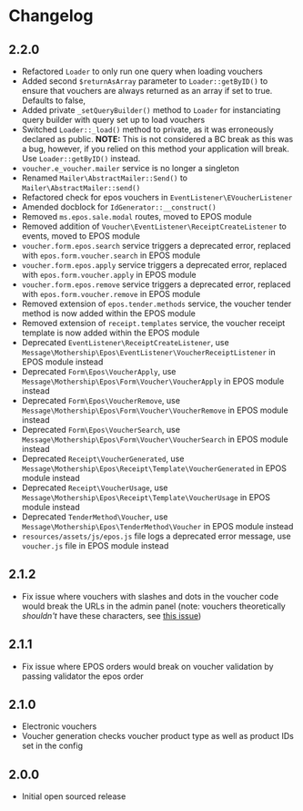 # Changelog

## 2.2.0

- Refactored `Loader` to only run one query when loading vouchers
- Added second `$returnAsArray` parameter to `Loader::getByID()` to ensure that vouchers are always returned as an array if set to true. Defaults to false,
- Added private `_setQueryBuilder()` method to `Loader` for instanciating query builder with query set up to load vouchers
- Switched `Loader::_load()` method to private, as it was erroneously declared as public. **NOTE:** This is not considered a BC break as this was a bug, however, if you relied on this method your application will break. Use `Loader::getByID()` instead.
- `voucher.e_voucher.mailer` service is no longer a singleton
- Renamed `Mailer\AbstractMailer::Send()` to `Mailer\AbstractMailer::send()`
- Refactored check for epos vouchers in `EventListener\EVoucherListener`
- Amended docblock for `IdGenerator::__construct()`
- Removed `ms.epos.sale.modal` routes, moved to EPOS module
- Removed addition of `Voucher\EventListener\ReceiptCreateListener` to events, moved to EPOS module
- `voucher.form.epos.search` service triggers a deprecated error, replaced with `epos.form.voucher.search` in EPOS module
- `voucher.form.epos.apply` service triggers a deprecated error, replaced with `epos.form.voucher.apply` in EPOS module
- `voucher.form.epos.remove` service triggers a deprecated error, replaced with `epos.form.voucher.remove` in EPOS module
- Removed extension of `epos.tender.methods` service, the voucher tender method is now added within the EPOS module
- Removed extension of `receipt.templates` service, the voucher receipt template is now added within the EPOS module
- Deprecated `EventListener\ReceiptCreateListener`, use `Message\Mothership\Epos\EventListener\VoucherReceiptListener` in EPOS module instead
- Deprecated `Form\Epos\VoucherApply`, use `Message\Mothership\Epos\Form\Voucher\VoucherApply` in EPOS module instead
- Deprecated `Form\Epos\VoucherRemove`, use `Message\Mothership\Epos\Form\Voucher\VoucherRemove` in EPOS module instead
- Deprecated `Form\Epos\VoucherSearch`, use `Message\Mothership\Epos\Form\Voucher\VoucherSearch` in EPOS module instead
- Deprecated `Receipt\VoucherGenerated`, use `Message\Mothership\Epos\Receipt\Template\VoucherGenerated` in EPOS module instead
- Deprecated `Receipt\VoucherUsage`, use `Message\Mothership\Epos\Receipt\Template\VoucherUsage` in EPOS module instead
- Deprecated `TenderMethod\Voucher`, use `Message\Mothership\Epos\TenderMethod\Voucher` in EPOS module instead
- `resources/assets/js/epos.js` file logs a deprecated error message, use `voucher.js` file in EPOS module instead

## 2.1.2

- Fix issue where vouchers with slashes and dots in the voucher code would break the URLs in the admin panel (note: vouchers theoretically *shouldn't* have these characters, see <a href="https://github.com/mothership-ec/cog/issues/449">this issue</a>)

## 2.1.1

- Fix issue where EPOS orders would break on voucher validation by passing validator the epos order

## 2.1.0

- Electronic vouchers
- Voucher generation checks voucher product type as well as product IDs set in the config

## 2.0.0

- Initial open sourced release
